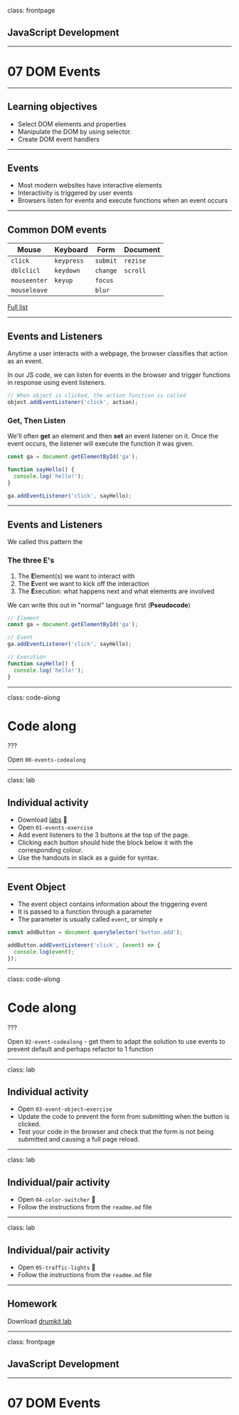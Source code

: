 class: frontpage

<div>
  <h2>JavaScript Development</h2>
  <hr/>
  <h1>07 DOM Events</h1>
</div>

---

## Learning objectives

- Select DOM elements and properties
- Manipulate the DOM by using selector.
- Create DOM event handlers

---

## Events

- Most modern websites have interactive elements
- Interactivity is triggered by user events
- Browsers listen for events and execute functions when an event occurs

---

## Common DOM events

| Mouse        | Keyboard   | Form     | Document |
| ------------ | ---------- | -------- | -------- |
| `click`      | `keypress` | `submit` | `rezise` |
| `dblclicl`   | `keydown`  | `change` | `scroll` |
| `mouseenter` | `keyup`    | `focus`  |          |
| `mouseleave` |            | `blur`   |

[Full list](https://developer.mozilla.org/en-US/docs/Web/Events)

---

## Events and Listeners

Anytime a user interacts with a webpage, the browser classifies that action as an event.

In our JS code, we can listen for events in the browser and trigger functions in response using event listeners.

```javascript
// When object is clicked, the action function is called
object.addEventListener('click', action);
```

### Get, Then Listen

We'll often **get** an element and then **set** an event listener on it. Once the event occurs, the listener will execute the function it was given.

```javascript
const ga = document.getElementById('ga');

function sayHello() {
  console.log('hello!');
}

ga.addEventListener('click', sayHello);
```

---

## Events and Listeners

We called this pattern the

### The three **E**'s

1.  The **E**lement(s) we want to interact with
2.  The **E**vent we want to kick off the interaction
3.  The **E**xecution: what happens next and what elements are involved

We can write this out in "normal" language first (**Pseudocode**)

```javascript
// Element
const ga = document.getElementById('ga');

// Event
ga.addEventListener('click', sayHello);

// Execution
function sayHello() {
  console.log('hello!');
}
```

---

class: code-along

# Code along

???

Open `00-events-codealong`

---

class: lab

## Individual activity

- Download [labs](https://github.com/pataruco/jsd/raw/master/labs/events/events-starter-code.zip) 🧪
- Open `01-events-exercise`
- Add event listeners to the 3 buttons at the top of the page.
- Clicking each button should hide the block below it with the corresponding colour.
- Use the handouts in slack as a guide for syntax.

---

## Event Object

- The event object contains information about the triggering event
- It is passed to a function through a parameter
- The parameter is usually called `event`, or simply `e`

```js
const addButton = document.querySelector('button.add');

addButton.addEventListener('click', (event) => {
  console.log(event);
});
```

---

class: code-along

# Code along

???

Open `02-event-codealong` - get them to adapt the solution to use events to prevent default and perhaps refactor to 1 function

---

class: lab

## Individual activity

- Open `03-event-object—exercise`
- Update the code to prevent the form from submitting when the button is clicked.
- Test your code in the browser and check that the form is not being submitted and causing a full page reload.

---

class: lab

## Individual/pair activity

- Open `04-color-switcher` 🧪
- Follow the instructions from the `readme.md` file

---

class: lab

## Individual/pair activity

- Open `05-traffic-lights` 🚦
- Follow the instructions from the `readme.md` file

---

## Homework

Download [drumkit lab](https://github.com/pataruco/jsd/raw/master/homeworks/week-4/week-4-starter-code.zip)

---

class: frontpage

<div>
  <h2>JavaScript Development</h2>
  <hr/>
  <h1>07 DOM Events</h1>
</div>
